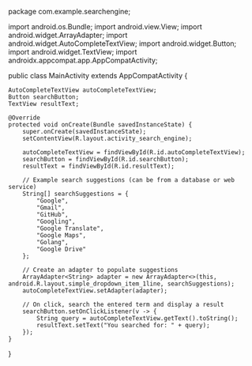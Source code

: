 
package com.example.searchengine;

import android.os.Bundle;
import android.view.View;
import android.widget.ArrayAdapter;
import android.widget.AutoCompleteTextView;
import android.widget.Button;
import android.widget.TextView;
import androidx.appcompat.app.AppCompatActivity;

public class MainActivity extends AppCompatActivity {

    AutoCompleteTextView autoCompleteTextView;
    Button searchButton;
    TextView resultText;

    @Override
    protected void onCreate(Bundle savedInstanceState) {
        super.onCreate(savedInstanceState);
        setContentView(R.layout.activity_search_engine);

        autoCompleteTextView = findViewById(R.id.autoCompleteTextView);
        searchButton = findViewById(R.id.searchButton);
        resultText = findViewById(R.id.resultText);

        // Example search suggestions (can be from a database or web service)
        String[] searchSuggestions = {
            "Google",
            "Gmail",
            "GitHub",
            "Googling",
            "Google Translate",
            "Google Maps",
            "Golang",
            "Google Drive"
        };

        // Create an adapter to populate suggestions
        ArrayAdapter<String> adapter = new ArrayAdapter<>(this, android.R.layout.simple_dropdown_item_1line, searchSuggestions);
        autoCompleteTextView.setAdapter(adapter);

        // On click, search the entered term and display a result
        searchButton.setOnClickListener(v -> {
            String query = autoCompleteTextView.getText().toString();
            resultText.setText("You searched for: " + query);
        });
    }
}
